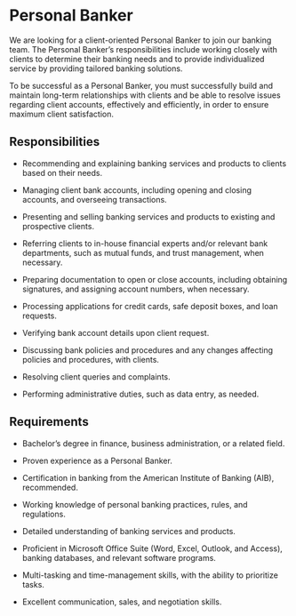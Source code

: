 # Personal Banker

We are looking for a client-oriented Personal Banker to join our banking team. The Personal Banker’s responsibilities include working closely with clients to determine their banking needs and to provide individualized service by providing tailored banking solutions.

To be successful as a Personal Banker, you must successfully build and maintain long-term relationships with clients and be able to resolve issues regarding client accounts, effectively and efficiently, in order to ensure maximum client satisfaction.

## Responsibilities

* Recommending and explaining banking services and products to clients based on their needs.

* Managing client bank accounts, including opening and closing accounts, and overseeing transactions.

* Presenting and selling banking services and products to existing and prospective clients.

* Referring clients to in-house financial experts and/or relevant bank departments, such as mutual funds, and trust management, when necessary.

* Preparing documentation to open or close accounts, including obtaining signatures, and assigning account numbers, when necessary.

* Processing applications for credit cards, safe deposit boxes, and loan requests.

* Verifying bank account details upon client request.

* Discussing bank policies and procedures and any changes affecting policies and procedures, with clients.

* Resolving client queries and complaints.

* Performing administrative duties, such as data entry, as needed.

## Requirements

* Bachelor’s degree in finance, business administration, or a related field.

* Proven experience as a Personal Banker.

* Certification in banking from the American Institute of Banking (AIB), recommended.

* Working knowledge of personal banking practices, rules, and regulations.

* Detailed understanding of banking services and products.

* Proficient in Microsoft Office Suite (Word, Excel, Outlook, and Access), banking databases, and relevant software programs.

* Multi-tasking and time-management skills, with the ability to prioritize tasks.

* Excellent communication, sales, and negotiation skills.

